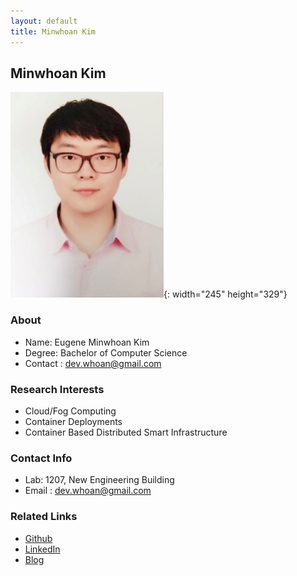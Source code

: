 ```yaml
---
layout: default
title: Minwhoan Kim
---
```


## Minwhoan Kim
![MinwhoanKim](../assets/img/profile_mwhkim.png){: width="245" height="329"}

### About
* Name: Eugene Minwhoan Kim
* Degree: Bachelor of Computer Science
* Contact : dev.whoan@gmail.com

### Research Interests 
* Cloud/Fog Computing
* Container Deployments
* Container Based Distributed Smart Infrastructure

### Contact Info
* Lab: 1207, New Engineering Building
* Email : dev.whoan@gmail.com 

### Related Links
* [Github](https://github.com/dev-whoan)
* [LinkedIn](https://www.linkedin.com/in/eugene-minwhoan-kim-23b355213/)
* [Blog](https://dev-whoan.xyz)
